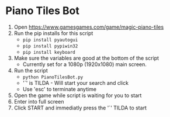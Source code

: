 
# Piano Tiles Bot

1. Open https://www.gamesgames.com/game/magic-piano-tiles
2. Run the pip installs for this script
    - `pip install pyautogui`
    - `pip install pypiwin32`
    - `pip install keyboard`
3. Make sure the variables are good at the bottom of the script
    - Currently set for a 1080p (1920x1080) main screen.
4. Run the script 
    - `python PianoTilesBot.py`
    - '`' is TILDA - Will start your search and click
    - Use 'esc' to terminate anytime
5. Open the game while script is waiting for you to start
6. Enter into full screen
7. Click START and immediatly press the '`' TILDA to start
